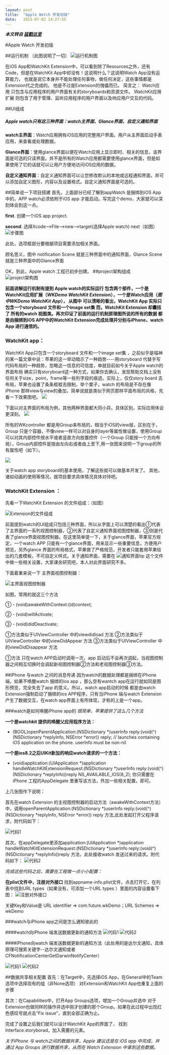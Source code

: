 ```yaml
---
layout: post
title:  "Apple Watch 开发初级"
date:   2015-07-02 14:27:55
---
```


 ***本文转自 [猛戳这里](http://chiefky.github.io/ios/2015/06/29/watch开发-初级.html)***
 
#Apple Watch 开发初级

##运行机制 （此图说明了一切）
![运行机制图](http://ww2.sinaimg.cn/large/6d49d34djw1etkp5vl682j20tx0h9410.jpg)

在iOS App和WatchKit Extension中，可以看到除了Resources之外，还有Code，但是在WatchKit App中却没有！这说明什么？这说明Watch App没有运算能力， 也就是说它本身并不能处理任何事物，做任何决定，这些事情都是Extension代之完成的。 他是不过是Extension的傀儡而已。
简言之：
Watch应用 只包含与应用程序的用户界面有关的storyboards和资源文件。
WatchKit应用扩展 则包含了用于管理、监听应用程序的用户界面以及响应用户交互的代码。


##UI组成
##### Apple watch只有这三种界面：watch主界面、Glance界面、自定义通知界面

**watch主界面**：Watch应用拥有iOS应用的完整用户界面。用户从主界面启动手表应用，来查看或处理数据。

**Glance界面**：使用glance界面以便在Watch应用上显示即时、相关的信息，该界面是可选的只读界面。并不是所有的Watch应用都需要使用glance界面，但是如果使用了它的话就可以让用户方便地访问iOS应用的数据。

**自定义通知界面**：自定义通知界面可以让您修改默认的本地或远程通知界面，并可以添加自定义图形，内容以及设置格式。自定义通知界面是可选的。

 <!--启动工程，搭建界面-->

##简单说一下项目搭建
首先，上面部分已经了解到appWatch 是捆绑到iOS App中的，APP watch必须依附于iOS app 才能启动。写完这个demo，大家就可以深刻体会到这一点。

**first**. 创建一个iOS app project.

**second**. 选择Xcode-->File-->new-->target(选择Apple watch) next（如图）
![步骤图](http://ww1.sinaimg.cn/large/6d49d34djw1etkp6kfjd8j20ka0byta6.jpg)

此处，选项框部分要根据项目需要添加相关界面。

顾名思义，图中 notification Scene 就是三种界面中的通知界面，Glance Scene 就是三种界面中的Glance界面

OK，到此，Apple watch 工程已初步创建。
##project架构组成
![project架构图](http://ww2.sinaimg.cn/large/6d49d34djw1etkp7b9xqnj20gw0dlgoe.jpg)

**前面讲解运行机制有提到 Apple watch的实际运行 包含两个部件，一个是 WatchKit应用扩展（*WKDemo WatchKit Extension*），一个是Watch应用（*图中WKDemo WatchKit App*），
从图中 可以清晰的看出，WatchKit App 实际只包含一个storyboard 文件和一个image set集
而，WatchKit Extension 却囊括了 所有的watch 视图类。再次印证了前面的运行机制原理图所说的所有的数据 都是由捆绑到iOS APP中的WatchKit Extension完成处理并分别与iPhone、watch App 进行通信的。**

<!--*分别说一下这两部分*-->
### WatchKit app：
WatchKit App只包含一个storyboard 文件和一个image set集 ，之前似乎是喵神的某一篇文章中说：苹果的这一举动暗示了一种趋势----用storyboard 代替手写代码布局的一种趋势，忽略这一信息的可信度，单就目前如今关于Apple watch的界面布局 确实只有storyboard这一种方式，如果你去确认，发现帮助文档上没有任何关于size，point，frame等一些列字段的痕迹。实际上，仅仅story board 去布局，苹果也设置了条条框框去限制，举个栗子，watch 的布局是不存在像iPhone 那样view与view的叠加，简单说就是类似于网页那样平面布局的风格，先看一下效果图吧。
![](http://ww1.sinaimg.cn/large/6d49d34djw1etkp7s4yawj20dr0lyjsh.jpg)

下面以对主界面的布局为例，其他两种界面都大同小异。具体区别，实际应用体会更深刻。
![](http://ww1.sinaimg.cn/large/6d49d34djw1etkp8d824aj211407c0vc.jpg)

所有的WKcontroller 都是用Group来布局的，相当于iOS的view层，区别在于，Group 只是个容器，不像view一样可以对自身的layer等属性做设置，使用Group可以对其内部控件按水平或者竖直方向放置控件（一个Group 只能按一个方向布局），Group内部控件是按由左向右或者由上至下,用一张图来说明一下group的所有属性吧（如下）。

![](http://ww3.sinaimg.cn/large/6d49d34djw1etkp8rm12hj20et0ikq6t.jpg)

关于watch app storyboard的基本使用，了解这些就可以做基本开发了。
其他，诸如动画的使用等情况，就项目要求具体情况具体对待吧。

### WatchKit Extension ：
先看一下WatchKit Extension 的文件组成：（如图）

![Extension的文件组成](http://ww2.sinaimg.cn/large/6d49d34djw1etkp92vtslj207m07175k.jpg)

前面提到watch的UI组成只包括三种界面，所以从字面上可以清楚的看出①代表了主界面的一系列视图控制器，②代表了自定义通知界面视图控制器，③则是代表了glance界面视图控制器。在这里简单提一下，关于glance界面，苹果官方规定，一个watch APP 只能有一个glance界面，用来显示一些重要信息，方便用户预览，另外glance 界面的布局格式，苹果做了严格规范，开发者只能套用苹果给出的几套模板，不可自定义样式。关于通知界面，需要在
![通知界面tip](http://ww1.sinaimg.cn/large/6d49d34djw1etkp9ey2zuj209701z3ym.jpg) 这个文件中做一些相关设置，大家课余研究吧，本人对此界面研究不多。

下面着重来说一下 主界面视图控制器：

![主界面视图控制器](http://ww1.sinaimg.cn/large/6d49d34djw1etkpa05rgyj20ck07qmyg.jpg)


如图，常用的就这三个方法

① - (void)awakeWithContext:(id)context;

② - (void)willActivate;

③ - (void)didDeactivate;

①方法类似于UIViewController 中的viewdidload 方法
②方法类似于UIViewController 中的viewDidAppear 方法
③方法类似于UIViewController 中的viewDidDisappear 方法

①方法 只在watch APP启动时调用一次，app 启动后不会再次调起，当视图控制器之间相互切换时会调起新视图控制器②方法和老视图控制器③方法。

##iPhone 与watch 之间的消息传递
因为watch的数据处理都是捆绑在iPhone 端，如果不唤醒watch 捆绑的ios app ，那么空有wantch app在运行就如同是图形预览，完全失去了app 的意义。所以，watch app启动的时候 都是由watch Extension强制启动了捆绑的ios APP程序，只有当iPhone 端与watch Extension 产生了数据交互，在watch app界面上有所体现，才称的上是一个app。

###watch是如何唤醒iPhone app的
*很简单，苹果提供了这么几个方法*

**一个是watchkit 提供的唤醒父应用程序方法：**

+ (BOOL)openParentApplication:(NSDictionary *)userInfo reply:(void(^)(NSDictionary *replyInfo, NSError *error)) reply;    // launches containing iOS application on the phone. userInfo must be non-nil

**一个是ios8.2之后UIKit新加的响应watch请求的一个方法：**

- (void)application:(UIApplication *)application handleWatchKitExtensionRequest:(NSDictionary *)userInfo reply:(void(^)(NSDictionary *replyInfo))reply NS_AVAILABLE_IOS(8_2);
你只需要在iPhone 工程的AppDelegate 里重写该方法，外加一些相关配置，即可。

上几张图作下说明：

首先在watch Extension 的主视图控制器的启动方法（awakeWithContext方法）中，调用openParentApplication:(NSDictionary *)userInfo reply:(void(^)(NSDictionary *replyInfo, NSError *error)) reply 方法,此处发起打开父程序请求，附代码如下：

![代码1](http://ww3.sinaimg.cn/large/6d49d34djw1etkpajfix6j20kk08dq54.jpg)

其次，在appDelegate里添加application:(UIApplication *)application handleWatchKitExtensionRequest:(NSDictionary *)userInfo reply:(void(^)(NSDictionary *replyInfo))reply 方法，此处接收watch 发送过来的请求。附代码如下：
![代码2](http://ww4.sinaimg.cn/large/6d49d34djw1etkpaxhf2mj20mu06k41x.jpg)

*完成这些代码之后，需要在工程做一点小小配置：*

**在plist文件中，注册对外接口**
找到appname-info.plist文件，点击打开它，在列表中找到URL types（如果没有，可添加一个URL types ）里面的内容设置看下图：
![注册对外接口](http://ww2.sinaimg.cn/large/6d49d34djw1etkpbbsaz7j20h50bwdiz.jpg)


关键Key和Value是 URL identifier => com.future.wkDemo；URL Schemes => wkDemo

<!--到此对外接口已注册好,此时选择watchkit App scheme运行模拟器，已经可以唤醒iPhone 绑定程序了-->

###watch与iPhone app之间是怎么通知彼此的

####watch向iPhone 端发送数据更新的通知方法
![代码1](http://ww1.sinaimg.cn/large/6d49d34djw1etkpbmmxh6j20hq02wq3h.jpg)
![代码2](http://ww1.sinaimg.cn/large/6d49d34djw1etkpbz888sj20na07d0wc.jpg)

####iPhone向watch 端发送数据更新的通知方法（此处用的是达尔文通知，具体原理可搜索关键字--达尔文通知或者CFNotificationCenterGetDarwinNotifyCenter）

![代码1](http://ww4.sinaimg.cn/large/6d49d34djw1etkpcgjlqmj20ii02rt9c.jpg)
![代码2](http://ww4.sinaimg.cn/large/6d49d34djw1etkpctedcoj20if0buq6g.jpg)

##数据共享相关配置 
首先：在Target中，先选择iOS App，在General中的Team选项中选择现有的组（非None选项）
对Extension和WatchKit App也重复上面的步骤

其次：在Capabilities中，打开App Groups选项，增加一个Group并选中
对于Extension也做同样的操作并选中刚才创建的那个Group。如果在此过程中出现红色感叹号就点击“Fix issue”，直到全部正确为止。

完成了设置之后我们就可以设计WatchKit App的界面了， 找到Interface.storyborad，加入需要的元素。

*关于iPhone 与 watch之间的数据共享，Apple 建议还是在 iOS app 中完成，并通过 App Groups 进行数据共享，从而在 Watch Extension 中拿到这些数据。*









